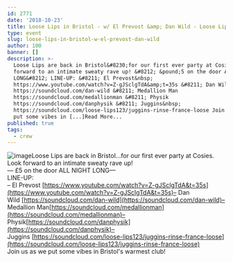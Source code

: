 ```yaml
---
id: 2771
date: '2018-10-23'
title: Loose Lips in Bristol - w/ El Prevost &amp; Dan Wild - Loose Lips
type: event
slug: loose-lips-in-bristol-w-el-prevost-dan-wild
author: 100
banner: []
description: >-
  Loose Lips are back in Bristol&#8230;for our first ever party at Cosies. Look
  forward to an intimate sweaty rave up! &#8212; &pound;5 on the door ALL NIGHT
  LONG&#8212; LINE-UP: &#8211; El Prevost&nbsp;
  https://www.youtube.com/watch?v=Z-gJSclgTdA&amp;t=35s &#8211; Dan Wild&nbsp;
  https://soundcloud.com/dan-wild &#8211; Medallion Man
  https://soundcloud.com/medallionman &#8211; Physik
  https://soundcloud.com/danphysik &#8211; Juggins&nbsp;
  https://soundcloud.com/loose-lips123/juggins-rinse-france-loose Join us as we
  put some vibes in [...]Read More...
published: true
tags:
  - crew
---
```

![image](../undefined)Loose Lips are back in Bristol…for our first ever party at Cosies.  
Look forward to an intimate sweaty rave up!  
— £5 on the door ALL NIGHT LONG—  
LINE-UP:  
– El Prevost [https://www.youtube.com/watch?v=Z-gJSclgTdA&t=35s](https://www.youtube.com/watch?v=Z-gJSclgTdA&t=35s)– Dan Wild [https://soundcloud.com/dan-wild](https://soundcloud.com/dan-wild)– Medallion Man[https://soundcloud.com/medallionman](https://soundcloud.com/medallionman)– Physik[https://soundcloud.com/danphysik](https://soundcloud.com/danphysik)– Juggins [https://soundcloud.com/loose-lips123/juggins-rinse-france-loose](https://soundcloud.com/loose-lips123/juggins-rinse-france-loose)  
Join us as we put some vibes in Bristol's warmest club!